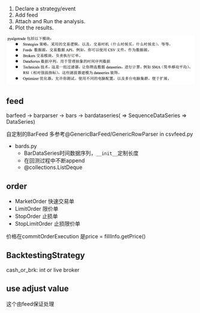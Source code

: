 1. Declare a strategy/event
1. Add feed
1. Attach and Run the analysis.
1. Plot the results.

![](images/1.png)

## feed

barfeed -> barparser -> bars -> bardataseries( => SequenceDataSeries => DataSeries)

自定制的BarFeed 多参考@GenericBarFeed/GenericRowParser in csvfeed.py

- bards.py
	- BarDataSeries时间数据序列，`__init__`定制长度
	- 在回测过程中不断append
	- @collections.ListDeque

## order

- MarketOrder 快速交易单
- LimitOrder 限价单
- StopOrder 止损单
- StopLimitOrder 止损限价单

价格在commitOrderExecution 是price = fillInfo.getPrice()

## BacktestingStrategy

cash_or_brk: int or live broker

## use adjust value 

这个由feed保证处理
